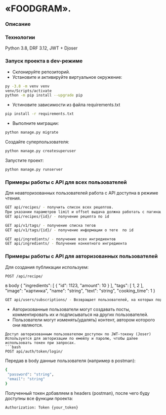 # «FOODGRAM».
 ### Описание

 ### Технологии
 Python 3.8, DRF 3.12, JWT + Djoser
 ### Запуск проекта в dev-режиме
 - Склонируйте репозиторий.
 - Установите и активируйте виртуальное окружение:
 ```bash
 py -3.8 -m venv venv
 venv/Scripts/activate
 python -m pip install --upgrade pip
 ```
 - Устиновите зависимости из файла requirements.txt
 ```bash
 pip install -r requirements.txt
 ```
 - Выполните миграции:
 ```bash
 python manage.py migrate
 ```
 Создайте суперпользователя:
 ```bash
 python manage.py createsuperuser
 ```
 Запустите проект:
 ```bash
 python manage.py runserver
 ```
 ### Примеры работы с API для всех пользователей
 Для неавторизованных пользователей работа с API доступна в режиме чтения.
 ```bash
 GET api/recipes/ - получить список всех рецептов.
 При указании параметров limit и offset выдача должна работать с пагинацией
 GET api/recipes/{id}/ - получение рецепта по id

 GET api/v1/tags/ - получение списка тегов
 GET api/v1/tags/{id}/ - получение информации о теге  по id

 GET api/ingredients/ - получение всех ингредиентов
 GET api/ingredients/ - Получение конкетного ингредиента
 ```
 ### Примеры работы с API для авторизованных пользователей
 Для создания публикации используем:
 ```bash
 POST /api/recipe/
 ```
 в body
{
  "ingredients": [
    {
      "id": 1123,
      "amount": 10
    }
  ],
  "tags": [
    1,
    2
  ],
  "image": "картинка",
  "name": "string",
  "text": "string",
  "cooking_time": 1
}


 ```bash
 GET api/users/subscriptions/ - Возвращает пользователей, на которых подписан текущий пользователь. В выдачу добавляются рецепты.
 ```
 - Авторизованные пользователи могут создавать посты,
 комментировать их и подписываться на других пользователей.
 - Пользователи могут изменять(удалять) контент, автором которого они являются.


 ```
 Доступ авторизованным пользователем доступен по JWT-токену (Joser)
 Используется для авторизации по емейлу и паролю, чтобы далее использовать токен при запросах.
 ```bash
 POST api/auth/token/login/
 ```
 Передав в body данные пользователя (например в postman):
 ```bash
{
  "password": "string",
  "email": "string"
}
 ```
 Полученный токен добавляем в headers (postman), после чего буду доступны все функции проекта:
 ```bash
 Authorization: Token {your_token}
 ```

